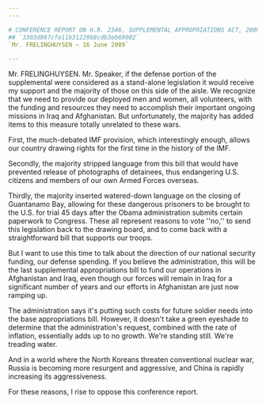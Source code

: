 ```yaml
---
---

# CONFERENCE REPORT ON H.R. 2346, SUPPLEMENTAL APPROPRIATIONS ACT, 2009
## `3303d887cfe11b3122068cdb3eb69002`
`Mr. FRELINGHUYSEN — 16 June 2009`

---
```



Mr. FRELINGHUYSEN. Mr. Speaker, if the defense portion of the 
supplemental were considered as a stand-alone legislation it would 
receive my support and the majority of those on this side of the aisle. 
We recognize that we need to provide our deployed men and women, all 
volunteers, with the funding and resources they need to accomplish 
their important ongoing missions in Iraq and Afghanistan. But 
unfortunately, the majority has added items to this measure totally 
unrelated to these wars.

First, the much-debated IMF provision, which interestingly enough, 
allows our country drawing rights for the first time in the history of 
the IMF.

Secondly, the majority stripped language from this bill that would 
have prevented release of photographs of detainees, thus endangering 
U.S. citizens and members of our own Armed Forces overseas.

Thirdly, the majority inserted watered-down language on the closing 
of Guantanamo Bay, allowing for these dangerous prisoners to be brought 
to the U.S. for trial 45 days after the Obama administration submits 
certain paperwork to Congress. These all represent reasons to vote 
''no,'' to send this legislation back to the drawing board, and to come 
back with a straightforward bill that supports our troops.

But I want to use this time to talk about the direction of our 
national security funding, our defense spending. If you believe the 
administration, this will be the last supplemental appropriations bill 
to fund our operations in Afghanistan and Iraq, even though our forces 
will remain in Iraq for a significant number of years and our efforts 
in Afghanistan are just now ramping up.

The administration says it's putting such costs for future soldier 
needs into the base appropriations bill. However, it doesn't take a 
green eyeshade to determine that the administration's request, combined 
with the rate of inflation, essentially adds up to no growth. We're 
standing still. We're treading water.

And in a world where the North Koreans threaten conventional nuclear 
war, Russia is becoming more resurgent and aggressive, and China is 
rapidly increasing its aggressiveness.

For these reasons, I rise to oppose this conference report.